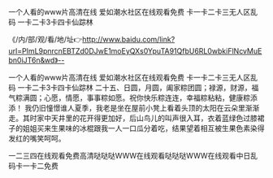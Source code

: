 一个人看的www片高清在线
爱如潮水社区在线观看免费
卡一卡二卡三无人区乱码
一卡二卡3卡四卡仙踪林


《/内/部/观/看/地/址👉http://www.baidu.com/link?url=PImL9pnrcnEBTZd0DJwE1moEyQXs0YpuTA91QfbU6RL0wbkiFlNcvMuEbn0iJT6n&wd》--

一个人看的www片高清在线
爱如潮水社区在线观看免费
卡一卡二卡三无人区乱码
一卡二卡3卡四卡仙踪林
	二十五、日圆，月圆，阖家粽团圆；禄源，财源，福气粽满圆；心愿，情愿，事事粽如愿。祝你快乐粽连连，幸福粽粘粘，健康粽添添！
我仍旧憧憬谁人夏季，我老是坐在屋前小凳上看着头顶的太阳在云朵里渐渐走。其时家中天井里的花开得更加好，后山鸟儿的叫声很入耳，衣着蓝绿色过膝裙子的姐姐买来生果味的冰棍跟我一人一口瓜分着吃，结果望着相互被生果色素染得发红的嘴笑呵呵。





一二三四在线观看免费高清哒哒哒WWW在线观看哒哒哒WWW在线观看中日乱码卡一卡二免费

